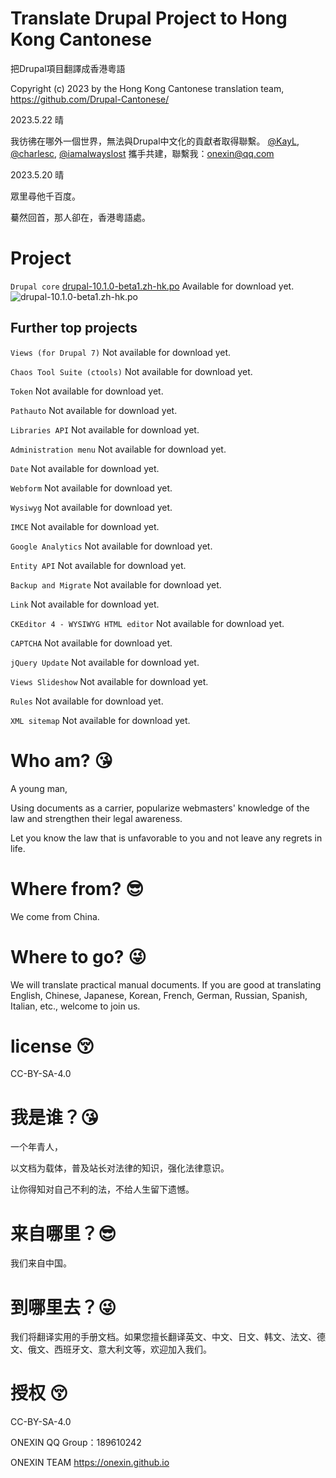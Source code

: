 # Translate Drupal Project to Hong Kong Cantonese
把Drupal項目翻譯成香港粵語

Copyright (c) 2023 by the Hong Kong Cantonese translation team, https://github.com/Drupal-Cantonese/

2023.5.22 晴

我彷彿在哪外一個世界，無法與Drupal中文化的貢獻者取得聯繫。
[@KayL](https://www.drupal.org/u/KayL), [@charlesc](https://www.drupal.org/u/charlesc), [@iamalwayslost](https://www.drupal.org/u/iamalwayslost)
攜手共建，聯繫我：onexin@qq.com

2023.5.20 晴

眾里尋他千百度。

驀然回首，那人卻在，香港粵語處。


# Project

`Drupal core`	[drupal-10.1.0-beta1.zh-hk.po](https://drupal-cantonese.github.io/drupal-10.1.0-beta1.zh-hk.po) Available for download yet.
![drupal-10.1.0-beta1.zh-hk.po](https://drupal-cantonese.github.io/contributor-1.png)

## Further top projects

`Views (for Drupal 7)`	Not available for download yet.

`Chaos Tool Suite (ctools)`	Not available for download yet.

`Token`	Not available for download yet.

`Pathauto`	Not available for download yet.

`Libraries API`	Not available for download yet.

`Administration menu`	Not available for download yet.

`Date`	Not available for download yet.

`Webform`	Not available for download yet.

`Wysiwyg`	Not available for download yet.

`IMCE`	Not available for download yet.

`Google Analytics`	Not available for download yet.

`Entity API`	Not available for download yet.

`Backup and Migrate`	Not available for download yet.

`Link`	Not available for download yet.

`CKEditor 4 - WYSIWYG HTML editor`	Not available for download yet.

`CAPTCHA`	Not available for download yet.

`jQuery Update`	Not available for download yet.

`Views Slideshow`	Not available for download yet.

`Rules`	Not available for download yet.

`XML sitemap`	Not available for download yet.



# Who am? 😘
A young man, 

Using documents as a carrier, popularize webmasters' knowledge of the law and strengthen their legal awareness. 

Let you know the law that is unfavorable to you and not leave any regrets in life.

# Where from? 😎‍
We come from China.

# Where to go? 😜
We will translate practical manual documents. If you are good at translating English, Chinese, Japanese, Korean, French, German, Russian, Spanish, Italian, etc., welcome to join us.

# license 😚‍
CC-BY-SA-4.0


# 我是谁？😘
一个年青人，

以文档为载体，普及站长对法律的知识，强化法律意识。

让你得知对自己不利的法，不给人生留下遗憾。

# 来自哪里？😎‍
我们来自中国。

# 到哪里去？😜
我们将翻译实用的手册文档。如果您擅长翻译英文、中文、日文、韩文、法文、德文、俄文、西班牙文、意大利文等，欢迎加入我们。

# 授权 😚‍
CC-BY-SA-4.0


ONEXIN QQ Group：189610242

ONEXIN TEAM https://onexin.github.io

